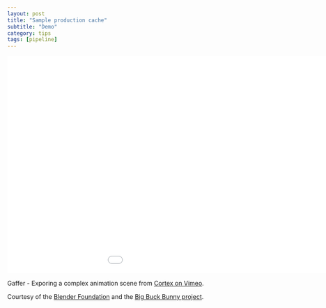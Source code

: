 ```yaml
---
layout: post
title: "Sample production cache"
subtitle: "Demo"
category: tips
tags: [pipeline]
---
```


<div class="embed-responsive embed-responsive-16by9 mb-15">
    <iframe class="embed-responsive-item" src="//player.vimeo.com/video/75069063" width="1150" height="500" frameborder="0" scrolling="no" webkitallowfullscreen mozallowfullscreen allowfullscreen></iframe>
</div>

Gaffer - Exporing a complex animation scene from [Cortex on Vimeo](https://vimeo.com/cortex).

Courtesy of the [Blender Foundation](https://www.blender.org) and the [Big Buck Bunny project](http://www.bigbuckbunny.org).
